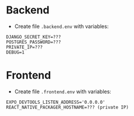 # Backend
- Create file `.backend.env` with variables:
```
DJANGO_SECRET_KEY=???
POSTGRES_PASSWORD=???
PRIVATE_IP=???
DEBUG=1
```

# Frontend

- Create file `.frontend.env` with variables:
```
EXPO_DEVTOOLS_LISTEN_ADDRESS='0.0.0.0'
REACT_NATIVE_PACKAGER_HOSTNAME=??? (private IP)
```
